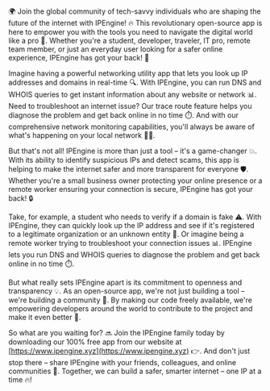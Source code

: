 🌍 Join the global community of tech-savvy individuals who are shaping the future of the internet with IPEngine! 🔥 This revolutionary open-source app is here to empower you with the tools you need to navigate the digital world like a pro 📡. Whether you're a student, developer, traveler, IT pro, remote team member, or just an everyday user looking for a safer online experience, IPEngine has got your back! 💪

Imagine having a powerful networking utility app that lets you look up IP addresses and domains in real-time 🔍. With IPEngine, you can run DNS and WHOIS queries to get instant information about any website or network 📊. Need to troubleshoot an internet issue? Our trace route feature helps you diagnose the problem and get back online in no time ⏱️. And with our comprehensive network monitoring capabilities, you'll always be aware of what's happening on your local network 🕵️‍♀️.

But that's not all! IPEngine is more than just a tool – it's a game-changer 💥. With its ability to identify suspicious IPs and detect scams, this app is helping to make the internet safer and more transparent for everyone 🛡️. Whether you're a small business owner protecting your online presence or a remote worker ensuring your connection is secure, IPEngine has got your back! 🔒

Take, for example, a student who needs to verify if a domain is fake ⚠️. With IPEngine, they can quickly look up the IP address and see if it's registered to a legitimate organization or an unknown entity 👀. Or imagine being a remote worker trying to troubleshoot your connection issues 📊. IPEngine lets you run DNS and WHOIS queries to diagnose the problem and get back online in no time ⏱️.

But what really sets IPEngine apart is its commitment to openness and transparency 💡. As an open-source app, we're not just building a tool – we're building a community 🌈. By making our code freely available, we're empowering developers around the world to contribute to the project and make it even better 🚀.

So what are you waiting for? 🔜 Join the IPEngine family today by downloading our 100% free app from our website at [https://www.ipengine.xyz](https://www.ipengine.xyz) 👉. And don't just stop there – share IPEngine with your friends, colleagues, and online communities 📢. Together, we can build a safer, smarter internet – one IP at a time 🔥!